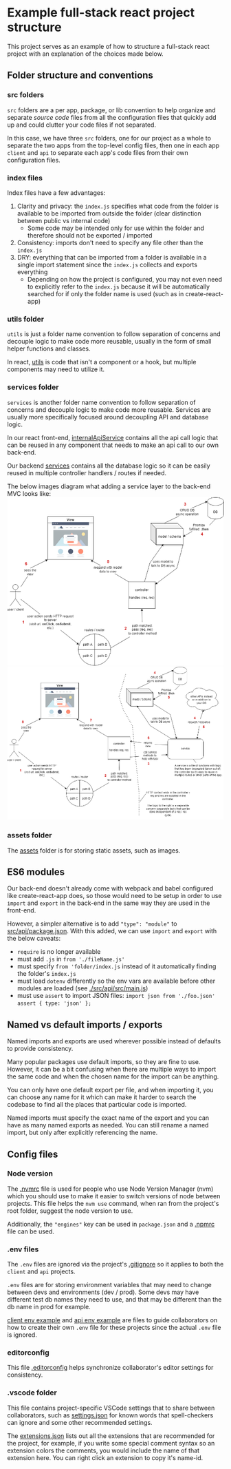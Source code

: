 # Example full-stack react project structure

This project serves as an example of how to structure a full-stack react project with an explanation of the choices made below.

## Folder structure and conventions

### src folders

`src` folders are a per app, package, or lib convention to help organize and separate _source code_ files from all the configuration files that quickly add up and could clutter your code files if not separated.

In this case, we have three `src` folders, one for our project as a whole to separate the two apps from the top-level config files, then one in each app `client` and `api` to separate each app's code files from their own configuration files.

### index files

Index files have a few advantages:

1. Clarity and privacy: the `index.js` specifies what code from the folder is available to be imported from outside the folder (clear distinction between public vs internal code)
   - Some code may be intended only for use within the folder and therefore should not be exported / imported
1. Consistency: imports don't need to specify any file other than the `index.js`
1. DRY: everything that can be imported from a folder is available in a single import statement since the `index.js` collects and exports everything
   - Depending on how the project is configured, you may not even need to explicitly refer to the `index.js` because it will be automatically searched for if only the folder name is used (such as in create-react-app)

### utils folder

`utils` is just a folder name convention to follow separation of concerns and decouple logic to make code more reusable, usually in the form of small helper functions and classes.

In react, [utils](./src/client/src/utils/) is code that isn't a component or a hook, but multiple components may need to utilize it.

### services folder

`services` is another folder name convention to follow separation of concerns and decouple logic to make code more reusable. Services are usually more specifically focused around decoupling API and database logic.

In our react front-end, [internalApiService](./src/client/src/services/internalApiService.js) contains all the api call logic that can be reused in any component that needs to make an api call to our own back-end.

Our backend [services](./src/api/src/services) contains all the database logic so it can be easily reused in multiple controller handlers / routes if needed.

The below images diagram what adding a service layer to the back-end MVC looks like:
![mvc with no service](./notes/assets/images/mvc/mvc-diagram.png)
![mvc with service](./notes/assets/images/mvc/mvc-with-service-diagram.png)

### assets folder

The [assets](./src/client/src/assets/) folder is for storing static assets, such as images.

## ES6 modules

Our back-end doesn't already come with webpack and babel configured like create-react-app does, so those would need to be setup in order to use `import` and `export` in the back-end in the same way they are used in the front-end.

However, a simpler alternative is to add `"type": "module"` to [src/api/package.json](./src/api/package.json). With this added, we can use `import` and `export` with the below caveats:

- `require` is no longer available
- must add `.js` in `from './fileName.js'`
- must specify `from 'folder/index.js` instead of it automatically finding the folder's `index.js`
- must load `dotenv` differently so the env vars are available before other modules are loaded (see [./src/api/src/main.js](./src/api/src/main.js))
- must use `assert` to import JSON files: `import json from './foo.json' assert { type: 'json' };`

## Named vs default imports / exports

Named imports and exports are used wherever possible instead of defaults to provide consistency.

Many popular packages use default imports, so they are fine to use. However, it can be a bit confusing when there are multiple ways to import the same code and when the chosen name for the import can be anything.

You can only have one default export per file, and when importing it, you can choose any name for it which can make it harder to search the codebase to find all the places that particular code is imported.

Named imports must specify the exact name of the export and you can have as many named exports as needed. You can still rename a named import, but only after explicitly referencing the name.

## Config files

### Node version

The [.nvmrc](./.nvmrc) file is used for people who use Node Version Manager (nvm) which you should use to make it easier to switch versions of node between projects. This file helps the `nvm use` command, when ran from the project's root folder, suggest the node version to use.

Additionally, the `"engines"` key can be used in `package.json` and a [.npmrc](./.npmrc) file can be used.

### .env files

The `.env` files are ignored via the project's [.gitignore](./.gitignore) so it applies to both the `client` and `api` projects.

`.env` files are for storing environment variables that may need to change between devs and environments (dev / prod). Some devs may have different test db names they need to use, and that may be different than the db name in prod for example.

[client env example](./src/client/.env.example) and [api env example](./src/api/.env.example) are files to guide collaborators on how to create their own `.env` file for these projects since the actual `.env` file is ignored.

### editorconfig

This file [.editorconfig](./.editorconfig) helps synchronize collaborator's editor settings for consistency.

### .vscode folder

This file contains project-specific VSCode settings that to share between collaborators, such as [settings.json](./.vscode/settings.json) for known words that spell-checkers can ignore and some other recommended settings.

The [extensions.json](./.vscode/extensions.json) lists out all the extensions that are recommended for the project, for example, if you write some special comment syntax so an extension colors the comments, you would include the name of that extension here. You can right click an extension to copy it's name-id.

